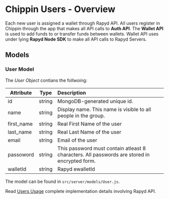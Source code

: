 # Chippin Users - Overview

Each new user is assigned a wallet through Rapyd API. 
All users register in Chippin through the app that makes all API calls to **Auth API**. The **Wallet API** is used to add funds to or transfer funds between wallets. Wallet API uses under lying **Rapyd Node SDK** to make all API calls to Rapyd Servers.

## Models

### User Model
The *User Object* contians the follwoing:

| Attribute   |      Type      |  Description |
|----------|:-------------:|:------|
| id | string | MongoDB-generated unique id. |
| name | string | Display name. This name is visible to all people in the group. |
| first_name | string | Real First Name of the user|
| last_name |  string | Real Last Name of the user |
| email |  string | Email of the user |
| passoword |  string | This password must contain atleast 8 characters. All passwords are stored in encrypted form. |
| walletId | string | Rapyd ewalletId |

The model can be found in `src/server/models/User.js`.

Read [Users Usage](Users/usage.md) complete implementation details involving Rapyd API.
